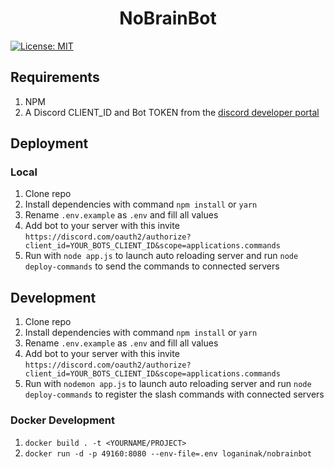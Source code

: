 <h1 align="center">NoBrainBot</h1>
<p>
  <a href="#" target="_blank">
    <img alt="License: MIT" src="https://img.shields.io/badge/License-MIT-yellow.svg" />
  </a>
</p>

## Requirements

1. NPM
2. A Discord CLIENT_ID and Bot TOKEN from the [discord developer portal](https://discord.com/developers/applications/1053508186050670643/bot)

## Deployment

### Local
1. Clone repo
2. Install dependencies with command `npm install` or `yarn`
3. Rename `.env.example` as `.env` and fill all values
4. Add bot to your server with this invite `https://discord.com/oauth2/authorize?client_id=YOUR_BOTS_CLIENT_ID&scope=applications.commands`
5. Run with `node app.js` to launch auto reloading server and run `node deploy-commands` to send the commands to connected servers

## Development
1. Clone repo
2. Install dependencies with command `npm install` or `yarn`
3. Rename `.env.example` as `.env` and fill all values
4. Add bot to your server with this invite `https://discord.com/oauth2/authorize?client_id=YOUR_BOTS_CLIENT_ID&scope=applications.commands`
5. Run with `nodemon app.js` to launch auto reloading server and run `node deploy-commands` to register the slash commands with connected servers

### Docker Development
1. `docker build . -t <YOURNAME/PROJECT>`
2. `docker run -d -p 49160:8080 --env-file=.env loganinak/nobrainbot`

